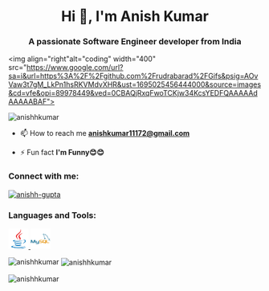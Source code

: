 <h1 align="center">Hi 👋, I'm Anish Kumar</h1>
<h3 align="center">A passionate Software Engineer developer from India</h3>

<img align="right"alt="coding" width="400" src="https://www.google.com/url?sa=i&url=https%3A%2F%2Fgithub.com%2Frudrabarad%2FGifs&psig=AOvVaw3t7gM_LkPn1hsRKVMdvXHR&ust=1695025456444000&source=images&cd=vfe&opi=89978449&ved=0CBAQjRxqFwoTCKjw34KcsYEDFQAAAAAdAAAAABAF">

<p align="left"> <img src="https://komarev.com/ghpvc/?username=anishhkumar&label=Profile%20views&color=0e75b6&style=flat" alt="anishhkumar" /> </p>

- 📫 How to reach me **anishkumar11172@gmail.com**

- ⚡ Fun fact **I'm Funny😊😊**

<h3 align="left">Connect with me:</h3>
<p align="left">
<a href="https://linkedin.com/in/anishh-gupta" target="blank"><img align="center" src="https://raw.githubusercontent.com/rahuldkjain/github-profile-readme-generator/master/src/images/icons/Social/linked-in-alt.svg" alt="anishh-gupta" height="30" width="40" /></a>
</p>

<h3 align="left">Languages and Tools:</h3>
<p align="left"> <a href="https://www.java.com" target="_blank" rel="noreferrer"> <img src="https://raw.githubusercontent.com/devicons/devicon/master/icons/java/java-original.svg" alt="java" width="40" height="40"/> </a> <a href="https://www.mysql.com/" target="_blank" rel="noreferrer"> <img src="https://raw.githubusercontent.com/devicons/devicon/master/icons/mysql/mysql-original-wordmark.svg" alt="mysql" width="40" height="40"/> </a> </p>

<p><img align="left" src="https://github-readme-stats.vercel.app/api/top-langs?username=anishhkumar&show_icons=true&locale=en&layout=compact" alt="anishhkumar" /></p>

<p>&nbsp;<img align="center" src="https://github-readme-stats.vercel.app/api?username=anishhkumar&show_icons=true&locale=en" alt="anishhkumar" /></p>

<p><img align="center" src="https://github-readme-streak-stats.herokuapp.com/?user=anishhkumar&" alt="anishhkumar" /></p>
